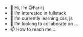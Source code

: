 - 👋 Hi, I’m @Far-tj
- 👀 I’m interested in fullstack
- 🌱 I’m currently learning css, js
- 💞️ I’m looking to collaborate on ...
- 📫 How to reach me ...

<!---
Far-tj/Far-tj is a ✨ special ✨ repository because its `README.md` (this file) appears on your GitHub profile.
You can click the Preview link to take a look at your changes.
--->
